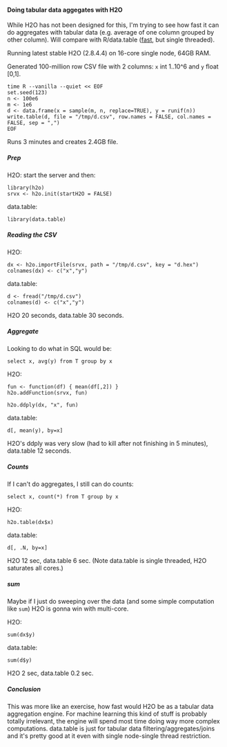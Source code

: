 
#### Doing tabular data aggegates with H2O

While H2O has not been designed for this, I'm trying to see how fast it can do aggregates
with tabular data (e.g. average of one column grouped by other column). Will compare
with R/data.table ([fast](http://datascience.la/dplyr-and-a-very-basic-benchmark/),
but single threaded).

Running latest stable H2O (2.8.4.4) on 16-core single node, 64GB RAM.

Generated 100-million row CSV file with 2 columns: `x` int 1..10^6 and `y` float [0,1].

```
time R --vanilla --quiet << EOF
set.seed(123)
n <- 100e6
m <- 1e6
d <- data.frame(x = sample(m, n, replace=TRUE), y = runif(n))
write.table(d, file = "/tmp/d.csv", row.names = FALSE, col.names = FALSE, sep = ",")
EOF
```

Runs 3 minutes and creates 2.4GB file.


##### Prep

H2O: start the server and then:
```
library(h2o)
srvx <- h2o.init(startH2O = FALSE) 
```

data.table:
```
library(data.table)
```


##### Reading the CSV

H2O:
```
dx <- h2o.importFile(srvx, path = "/tmp/d.csv", key = "d.hex") 
colnames(dx) <- c("x","y")
```

data.table:
```
d <- fread("/tmp/d.csv")
colnames(d) <- c("x","y")
```

H2O 20 seconds, data.table 30 seconds.


##### Aggregate

Looking to do what in SQL would be:
```
select x, avg(y) from T group by x
```

H2O:
```
fun <- function(df) { mean(df[,2]) }
h2o.addFunction(srvx, fun)

h2o.ddply(dx, "x", fun)
```

data.table:
```
d[, mean(y), by=x]
```

H2O's ddply was very slow (had to kill after not finishing in 5 minutes),
data.table 12 seconds.


##### Counts

If I can't do aggregates, I still can do counts:
```
select x, count(*) from T group by x
```

H2O:
```
h2o.table(dx$x)
```

data.table:
```
d[, .N, by=x]
```

H2O 12 sec, data.table 6 sec. (Note data.table is single threaded, H2O saturates
all cores.)


##### sum

Maybe if I just do sweeping over the data (and some simple computation like `sum`) H2O is
gonna win with multi-core.

H2O:
```
sum(dx$y)
```

data.table:
```
sum(d$y)
```

H2O 2 sec, data.table 0.2 sec.


##### Conclusion

This was more like an exercise, how fast would H2O be as a tabular data aggregation
engine. For machine learning this kind of stuff is probably totally irrelevant, the
engine will spend most time doing way more complex computations. data.table is just
for tabular data filtering/aggregates/joins and it's pretty good at it even with
single node-single thread restriction. 


